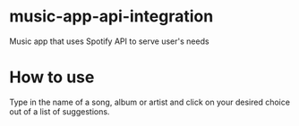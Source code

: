 # music-app-api-integration
Music app that uses Spotify API to serve user's needs

# How to use
Type in the name of a song, album or artist and click on your desired choice out of a list of suggestions.
